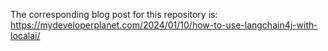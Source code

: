 The corresponding blog post for this repository is: https://mydeveloperplanet.com/2024/01/10/how-to-use-langchain4j-with-localai/
